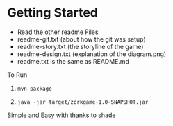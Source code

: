 # Getting Started
* Read the other readme Files
* readme-git.txt (about how the git was setup)
* readme-story.txt (the storyline of the game)
* readme-design.txt (explanation of the diagram.png)
* readme.txt is the same as README.md

To Run
  1. `mvn package`

  2. `java -jar target/zorkgame-1.0-SNAPSHOT.jar`

Simple and Easy with thanks to shade
